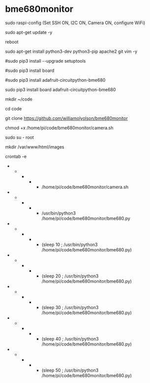 # bme680monitor

sudo raspi-config
  (Set SSH ON, I2C ON, Camera ON, configure WiFi)

sudo apt-get update -y

reboot

sudo apt-get install python3-dev python3-pip apache2 git vim -y

#sudo pip3 install --upgrade setuptools

#sudo pip3 install board 

#sudo pip3 install adafruit-circuitpython-bme680

sudo pip3 install board adafruit-circuitpython-bme680

mkdir ~/code

cd code

git clone https://github.com/williamolyolson/bme680monitor

chmod +x /home/pi/code/bme680monitor/camera.sh

sudo su - root

mkdir /var/www/html/images

crontab -e

* * * * * /home/pi/code/bme680monitor/camera.sh
* * * * * /usr/bin/python3 /home/pi/code/bme680monitor/bme680.py
* * * * * (sleep 10 ; /usr/bin/python3 /home/pi/code/bme680monitor/bme680.py)
* * * * * (sleep 20 ; /usr/bin/python3 /home/pi/code/bme680monitor/bme680.py)
* * * * * (sleep 30 ; /usr/bin/python3 /home/pi/code/bme680monitor/bme680.py)
* * * * * (sleep 40 ; /usr/bin/python3 /home/pi/code/bme680monitor/bme680.py)
* * * * * (sleep 50 ; /usr/bin/python3 /home/pi/code/bme680monitor/bme680.py)

